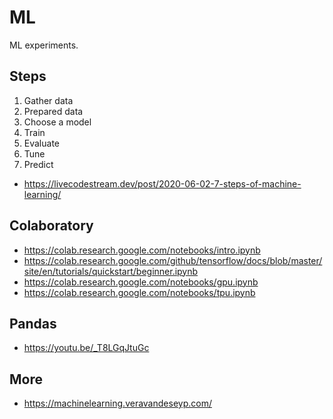# ML

ML experiments.

## Steps

1. Gather data
2. Prepared data
3. Choose a model
4. Train
5. Evaluate
6. Tune
7. Predict

* https://livecodestream.dev/post/2020-06-02-7-steps-of-machine-learning/

## Colaboratory

* https://colab.research.google.com/notebooks/intro.ipynb
* https://colab.research.google.com/github/tensorflow/docs/blob/master/site/en/tutorials/quickstart/beginner.ipynb
* https://colab.research.google.com/notebooks/gpu.ipynb
* https://colab.research.google.com/notebooks/tpu.ipynb

## Pandas

* https://youtu.be/_T8LGqJtuGc


## More

* https://machinelearning.veravandeseyp.com/
